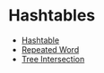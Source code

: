 # Hashtables

- [Hashtable](/java/datastructures/lib/src/main/java/datastructures/hashtable/HASHTABE.md)
- [Repeated Word](/java/datastructures/lib/src/main/java/datastructures/hashtable/REPEATEDWORD.md)
- [Tree Intersection](/java/datastructures/lib/src/main/java/datastructures/hashtable/TREEINTERSECTION.md)
